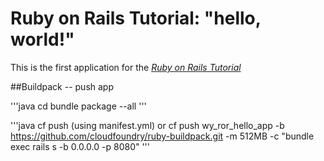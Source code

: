 # Ruby on Rails Tutorial: "hello, world!"

This is the first application for the
[*Ruby on Rails Tutorial*](http://www.railstutorial.org/)


##Buildpack -- push app

'''java
cd <your app dir>
bundle package --all
'''

'''java
cf push (using manifest.yml)
or
cf push wy_ror_hello_app -b https://github.com/cloudfoundry/ruby-buildpack.git  -m 512MB -c "bundle exec rails s -b 0.0.0.0 -p 8080" 
'''